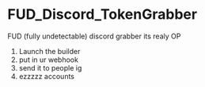 # FUD_Discord_TokenGrabber
FUD (fully undetectable) discord grabber its realy OP


1. Launch the builder
2. put in ur webhook
3. send it to people ig
4. ezzzzz accounts
